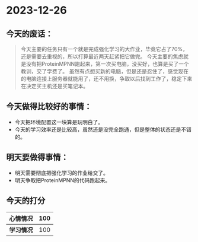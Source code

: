 # 2023-12-26

## 今天的废话：
> 今天主要的任务只有一个就是完成强化学习的大作业，毕竟它占了70%，还是需要去重视的，所以打算最近两天赶紧把它做完。
> 今天主要的焦虑就是没有把ProteinMPNN跑起来，第一次买电脑，没买好，也算是买了一个教训，交了学费了。
> 虽然有点想买新的电脑，但是还是忍住了，感觉现在的电脑连接上服务器就能用了，还不用换，争取以后找到工作了，稳定下来在决定买主机还是买笔记本。

## 今天做得比较好的事情：
- 今天把环境配置这一块算是玩明白了。
- 今天的学习效率还是比较高，虽然还是没完全跑通，但是整体的状态还是不错的。

## 明天要做得事情：
- 明天需要彻底把强化学习的作业给交了。
- 明天争取把ProteinMPNN的代码跑起来。

## 今天的打分

|**心情情况**| 100  |
|  ----  | ----  |
|**学习情况**| 100 |
